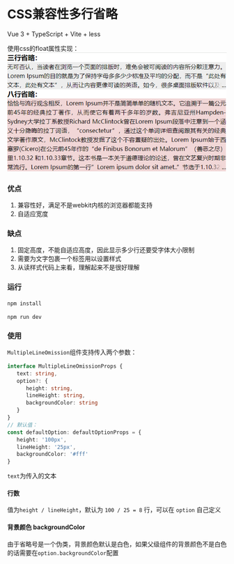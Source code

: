 # CSS兼容性多行省略

Vue 3 + TypeScript + Vite + less

使用css的float属性实现：
![Alt](https://github.com/OceanJuly/multiple-line-omission/blob/master/src/assets/%E6%95%88%E6%9E%9C%E5%9B%BE.png)

### 优点

1. 兼容性好，满足不是webkit内核的浏览器都能支持
2. 自适应宽度

### 缺点

1. 固定高度，不能自适应高度，因此显示多少行还要受字体大小限制
2. 需要为文字包裹一个标签用以设置样式
3. 从读样式代码上来看，理解起来不是很好理解

### 运行
`npm install`

`npm run dev`

### 使用
`MultipleLineOmission`组件支持传入两个参数：
```ts
interface MultipleLineOmissionProps {
   text: string,
   option?: {
      height: string,
      lineHeight: string,
      backgroundColor: string
   }
}
// 默认值：
const defaultOption: defaultOptionProps = {
   height: '100px',
   lineHeight: '25px',
   backgroundColor: '#fff'
}
```
`text`为传入的文本
#### 行数
值为`height / lineHeight`，默认为 `100 / 25 = 8` 行，可以在 `option` 自己定义

#### 背景颜色 backgroundColor
由于省略号是一个伪类，背景颜色默认是白色，如果父级组件的背景颜色不是白色的话需要在`option.backgroundColor`配置